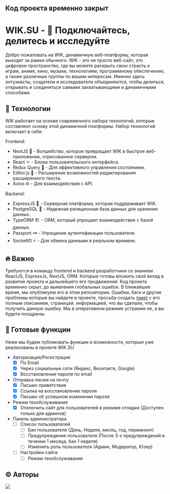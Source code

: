 ## Код проекта временно закрыт

# WIK.SU - 💚 Подключайтесь, делитесь и исследуйте
Добро пожаловать на WIK, динамичную веб-платформу, которая выходит за рамки обычного. WIK - это не просто веб-сайт; это цифровое пространство, где вы можете раскрыть свою страсть к играм, аниме, кино, музыке, технологиям, программному обеспечению, а также различные группы по вашим интересам. Именно здесь энтузиасты, создатели и исследователи объединяются, чтобы делиться, открывать и соединяться самыми захватывающими и динамичными способами.

## 🔧 Технологии
WIK работает на основе современного набора технологий, которые составляют основу этой динамичной платформы. Набор технологий включает в себя:

Frontend:

- NextJS 🚀 - Волшебство, которое превращает WIK в быстрое веб-приложение, отрисованное сервером.
- React ⚛️ - Блоки пользовательского интерфейса.
- Redux Query 🧰 - Для эффективного управления состоянием.
- Editor.js 📝 - Расширение возможностей редактирования расширенного текста.
- Axios 🌐 - Для взаимодействия с API.

Backend:

- ExpressJS 🦅 - Серверная платформа, которая поддерживает WIK.
- PostgreSQL 🐘 - Надежная реляционная база данных для хранения данных.
- TypeORM 🏗️ - ORM, который упрощает взаимодействие с базой данных.
- Passport 🗝️ - Упрощение аутентификации пользователя.
- SocketIO ⚡ - Для обмена данными в реальном времени.

## 🔥 Важно

Требуются в команду frontend и backend разработчики со знанием ReactJS, ExpressJs, NextJS, ORM. Которые готовы вложить свой вклад в развитие проекта и дальнейшего его продвижения.
Код проекта временно скрыт, до выявления глобальных ошибок. В ближайшее время, мы опубликуем его в этом репозитории. 
Ошибки, баги и другие проблемы которые вы найдете в проекте, просьба создать [тикет](https://github.com/ckatala/wik.su/issues/new) с его полным описанием, страницей, информацией, что вы сделали, чтобы получить данную ошибку. Мы в оперативном режиме устраним ее, а вы будете поощрены.  

## 🚀 Готовые функции
Ниже мы будем публиковать функции и возможности, которые уже реализованы в проекте WIK.SU

- Авторизация/Регистрация
  - [x] По Email
  - [x] Через социальные сети (Яндекс, Вконтакте, Google)
  - [x] Восстановление пароля по email
- Отправка писем на почту
  - [x] Письмо приветствия
  - [x] Ссылка на восстановление пароля
  - [x] Письмо об успешном изменении пароля
- Режим техобслуживания
    - [x] Отключить сайт для пользователей в режиме отладки (Доступен только для админов)
- Панель администратора
  - [ ] Список пользователей
    - [ ] Бан пользователя (День, Неделя, месяц, год, перманент)
    - [ ] Предупреждение пользователя (После 3-х предупреждений в течении 1 месяца, бан 1 неделя)
    - [ ] Изменить роль пользователя (Админ, Модератор, Юзер)
  - [ ] Настройки сайта
    - [ ] Режим техобслуживания

## ©️ Авторы
[![](https://github.com/ckatala.png?size=50)](https://github.com/ckatala)
